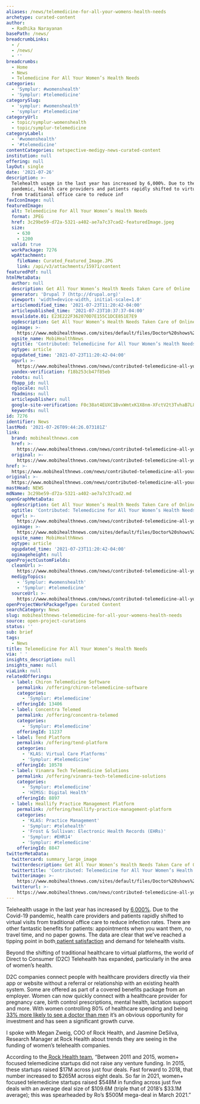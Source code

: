 ```yaml
---
aliases: /news/telemedicine-for-all-your-womens-health-needs
archetype: curated-content
author:
  - Radhika Narayanan
basePath: /news/
breadcrumbLinks:
  - /
  - /news/
  - ''
breadcrumbs:
  - Home
  - News
  - Telemedicine For All Your Women’s Health Needs
categories:
  - 'Symplur: #womenshealth'
  - 'Symplur: #telemedicine'
categorySlug:
  - 'symplur: #womenshealth'
  - 'symplur: #telemedicine'
categoryUrl:
  - topic/symplur-womenshealth
  - topic/symplur-telemedicine
categoryLabel:
  - '#womenshealth'
  - '#telemedicine'
contentCategories: netspective-medigy-news-curated-content
institution: null
offering: null
layOut: single
date: '2021-07-26'
description: >-
  Telehealth usage in the last year has increased by 6,000%. Due to the Covid-19
  pandemic, health care providers and patients rapidly shifted to virtual visits
  from traditional office care to reduce inf
favIconImage: null
featuredImage:
  alt: Telemedicine For All Your Women’s Health Needs
  format: JPEG
  href: 3c29be59-d72a-5321-a402-ae7a7c37cad2-featuredImage.jpeg
  size:
    - 630
    - 1200
  valid: true
  workPackage: 7276
  wpAttachment:
    fileName: Curated_Featured_Image.JPG
    link: /api/v3/attachments/15971/content
featuredPdf: null
htmlMetaData:
  author: null
  description: Get All Your Women’s Health Needs Taken Care of Online
  generator: 'Drupal 7 (http://drupal.org)'
  viewport: 'width=device-width, initial-scale=1.0'
  articlemodified_time: '2021-07-23T11:20:42-04:00'
  articlepublished_time: '2021-07-23T10:37:37-04:00'
  msvalidate.01: E23E222F362070D7E155C1DCE851E7E9
  ogdescription: Get All Your Women’s Health Needs Taken Care of Online
  ogimage: >-
    https://www.mobihealthnews.com/sites/default/files/Doctor%20shows%20patient%20phone%20%28FatCamera%29_3.JPG
  ogsite_name: MobiHealthNews
  ogtitle: 'Contributed: Telemedicine for All Your Women’s Health Needs'
  ogtype: article
  ogupdated_time: '2021-07-23T11:20:42-04:00'
  ogurl: >-
    https://www.mobihealthnews.com/news/contributed-telemedicine-all-your-women-s-health-needs
  yandex-verification: f18b253cb47f85eb
  robots: null
  fbapp_id: null
  oglocale: null
  fbadmins: null
  articlepublisher: null
  google-site-verification: F0c38at4EUXC1BvxWmtxK1X8nm-XFctV2t3TvhaB7L8
  keywords: null
id: 7276
identifier: News
lastMod: '2021-07-26T09:44:26.073181Z'
link:
  brand: mobihealthnews.com
  href: >-
    https://www.mobihealthnews.com/news/contributed-telemedicine-all-your-women-s-health-needs
  original: >-
    https://www.mobihealthnews.com/news/contributed-telemedicine-all-your-women-s-health-needs
href: >-
  https://www.mobihealthnews.com/news/contributed-telemedicine-all-your-women-s-health-needs
original: >-
  https://www.mobihealthnews.com/news/contributed-telemedicine-all-your-women-s-health-needs
mastHead: NEWS
mdName: 3c29be59-d72a-5321-a402-ae7a7c37cad2.md
openGraphMetaData:
  ogdescription: Get All Your Women’s Health Needs Taken Care of Online
  ogtitle: 'Contributed: Telemedicine for All Your Women’s Health Needs'
  ogurl: >-
    https://www.mobihealthnews.com/news/contributed-telemedicine-all-your-women-s-health-needs
  ogimage: >-
    https://www.mobihealthnews.com/sites/default/files/Doctor%20shows%20patient%20phone%20%28FatCamera%29_3.JPG
  ogsite_name: MobiHealthNews
  ogtype: article
  ogupdated_time: '2021-07-23T11:20:42-04:00'
  ogimageheight: null
openProjectCustomFields:
  cleanUrl: >-
    https://www.mobihealthnews.com/news/contributed-telemedicine-all-your-women-s-health-needs
  medigyTopics:
    - 'Symplur: #womenshealth'
    - 'Symplur: #telemedicine'
  sourceUrl: >-
    https://www.mobihealthnews.com/news/contributed-telemedicine-all-your-women-s-health-needs
openProjectWorkPackageType: Curated Content
searchCategory: News
slug: mobihealthnews-telemedicine-for-all-your-womens-health-needs
source: open-project-curations
status: ''
sub: brief
tags:
  - News
title: Telemedicine For All Your Women’s Health Needs
via: ' '
insights_description: null
insights_name: null
viaLink: null
relatedOfferings:
  - label: Chiron Telemedicine Software
    permalink: /offering/chiron-telemedicine-software
    categories:
      - 'Symplur: #telemedicine'
    offeringId: 13406
  - label: Concentra Telemed
    permalink: /offering/concentra-telemed
    categories:
      - 'Symplur: #telemedicine'
    offeringId: 11237
  - label: Tend Platform
    permalink: /offering/tend-platform
    categories:
      - 'KLAS: Virtual Care Platforms'
      - 'Symplur: #telemedicine'
    offeringId: 10578
  - label: Vinamra Tech Telemedicine Solutions
    permalink: /offering/vinamra-tech-telemedicine-solutions
    categories:
      - 'Symplur: #telemedicine'
      - 'HIMSS: Digital Health'
    offeringId: 8897
  - label: Heallify Practice Management Platform
    permalink: /offering/heallify-practice-management-platform
    categories:
      - 'KLAS: Practice Management'
      - 'Symplur: #telehealth'
      - 'Frost & Sullivan: Electronic Health Records (EHRs)'
      - 'Symplur: #EHR14'
      - 'Symplur: #telemedicine'
    offeringId: 8847
twitterMetaData:
  twittercard: summary_large_image
  twitterdescription: Get All Your Women’s Health Needs Taken Care of Online
  twittertitle: 'Contributed: Telemedicine for All Your Women’s Health Needs'
  twitterimage: >-
    https://www.mobihealthnews.com/sites/default/files/Doctor%20shows%20patient%20phone%20%28FatCamera%29_3.JPG
  twitterurl: >-
    https://www.mobihealthnews.com/news/contributed-telemedicine-all-your-women-s-health-needs
---
```

<p>Telehealth usage in the last year has increased by <a href="https://blog.definitivehc.com/covid-19-drives-6000-percent-growth-telemedicine-use">6,000%</a>. Due to the Covid-19 pandemic, health care providers and patients rapidly shifted to virtual visits from traditional office care to reduce infection rates. There are other fantastic benefits for patients: appointments when you want them, no travel time, and no paper gowns. The data are clear that we’ve reached a tipping point in both<a href="https://mhealthintelligence.com/news/covid-19-telehealth-delivery-reaps-high-patient-satisfaction"> patient satisfaction</a> and demand for telehealth visits.</p><p>Beyond the shifting of traditional healthcare to virtual platforms, the world of Direct to Consumer (D2C) Telehealth has expanded, particularly in the area of women’s health.</p><p>D2C companies connect people with healthcare providers directly via their app or website without a referral or relationship with an existing health system. Some are offered as part of a covered benefits package from an employer. Women can now quickly connect with a healthcare provider for pregnancy care, birth control prescriptions, mental health, lactation support and more. With women controlling 80% of healthcare spending and being <a href="https://www.cdc.gov/nchs/data/series/sr_13/sr13_149.pdf">33% more likely to see a doctor than men</a> it’s an obvious opportunity for investment and has seen a significant growth curve.</p><p>I spoke with Megan Zweig, COO of Rock Health, and Jasmine DeSilva, Research Manager at Rock Health about trends they are seeing in the funding of women’s telehealth companies.</p><p>According to the<a href="https://rockhealth.com/about/"> Rock Health team</a>, “Between 2011 and 2015, women+ focused telemedicine startups did not raise any venture funding. In 2015, these startups raised $17M across just four deals. Fast forward to 2018, that number increased to $265M across eight deals. So far in 2021, women+ focused telemedicine startups raised $548M in funding across just five deals with an average deal size of $109.6M (triple that of 2018’s $33.1M average); this was spearheaded by Ro’s $500M mega-deal in March 2021.”</p>